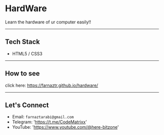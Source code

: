# HardWare

Learn the hardware of ur computer easily!!

---

## Tech Stack

- HTML5 / CSS3
  
---

## How to see
click here: https://farnaztr.github.io/hardware/

---

## Let's Connect

- Email: `farnaztarabi@gmail.com`
- Telegram: 'https://t.me/CodeMatrixx'
- YouTube: 'https://www.youtube.com/@here-bitzone'

